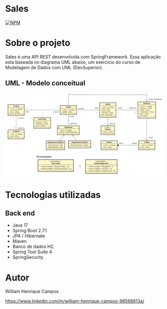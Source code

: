 # Sales 
[![NPM](https://img.shields.io/npm/l/react)](https://github.com/devsuperior/sds1-wmazoni/blob/master/LICENSE) 

# Sobre o projeto

Sales é uma API REST desenvolvida com SpringFramework. Essa aplicação esta baseada no diagrama UML abaixo, um exercicio do curso de Modelagem de Dados com UML (DevSuperior).

## UML - Modelo conceitual
![Mobile 1](https://github.com/willhc1984/sales/blob/main/sales-uml.png)

# Tecnologias utilizadas

## Back end
- Java 17
- Spring Boot 2.7.1
- JPA / Hibernate
- Maven
- Banco de dados H2.
- Spring Tool Suite 4
- SpringSecurity

# Autor

William Henrique Campos

https://www.linkedin.com/in/william-henrique-campos-98568813a/
